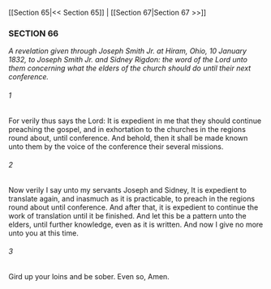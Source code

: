 [[Section 65|<< Section 65]]  |  [[Section 67|Section 67 >>]]

### SECTION 66

*A revelation given through Joseph Smith Jr. at Hiram, Ohio, 10 January 1832, to Joseph Smith Jr. and Sidney Rigdon: the word of the Lord unto them concerning what the elders of the church should do until their next conference.*

###### 1
For verily thus says the Lord: It is expedient in me that they should continue preaching the gospel, and in exhortation to the churches in the regions round about, until conference. And behold, then it shall be made known unto them by the voice of the conference their several missions.

###### 2
Now verily I say unto my servants Joseph and Sidney, It is expedient to translate again, and inasmuch as it is practicable, to preach in the regions round about until conference. And after that, it is expedient to continue the work of translation until it be finished. And let this be a pattern unto the elders, until further knowledge, even as it is written. And now I give no more unto you at this time.

###### 3
Gird up your loins and be sober. Even so, Amen.